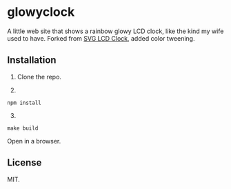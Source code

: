 glowyclock
==================

A little web site that shows a rainbow glowy LCD clock, like the kind my wife used to have. Forked from [SVG LCD Clock](http://codepen.io/christianhanvey/pen/imKIb/), added color tweening.

Installation
------------

1. Clone the repo. 

2.

    npm install

3.

    make build

Open in a browser.

License
-------

MIT.
